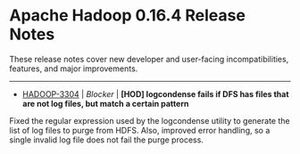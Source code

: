 
<!---
# Licensed to the Apache Software Foundation (ASF) under one
# or more contributor license agreements.  See the NOTICE file
# distributed with this work for additional information
# regarding copyright ownership.  The ASF licenses this file
# to you under the Apache License, Version 2.0 (the
# "License"); you may not use this file except in compliance
# with the License.  You may obtain a copy of the License at
#
#     http://www.apache.org/licenses/LICENSE-2.0
#
# Unless required by applicable law or agreed to in writing, software
# distributed under the License is distributed on an "AS IS" BASIS,
# WITHOUT WARRANTIES OR CONDITIONS OF ANY KIND, either express or implied.
# See the License for the specific language governing permissions and
# limitations under the License.
-->
# Apache Hadoop  0.16.4 Release Notes

These release notes cover new developer and user-facing incompatibilities, features, and major improvements.


---

* [HADOOP-3304](https://issues.apache.org/jira/browse/HADOOP-3304) | *Blocker* | **[HOD] logcondense fails if DFS has files that are not log files, but match a certain pattern**

Fixed the regular expression used by the logcondense utility to generate the list of log files to purge from HDFS. Also, improved error handling, so a single invalid log file does not fail the purge process.



